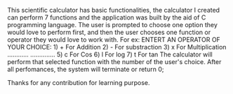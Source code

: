 This scientific calculator has basic functionalities, the calculator I created can perform 7 functions and the application was built by the aid of C programming language.
The user is prompted to choose one option they would love to perform first, and then the user chooses one function or operator they would love to work with.
For ex: ENTERT AN OPERATOR OF YOUR CHOICE:
       1) + For Addition
       2) - For substraction
       3) x For Multiplication
       ............
       ..............
       5) c For Cos
       6) l For log
       7) t For tan
The calculator will perform that selected function with the number of the user's choice.
After all perfomances, the system will terminate or return 0;

Thanks for any contribution for learning purpose.
